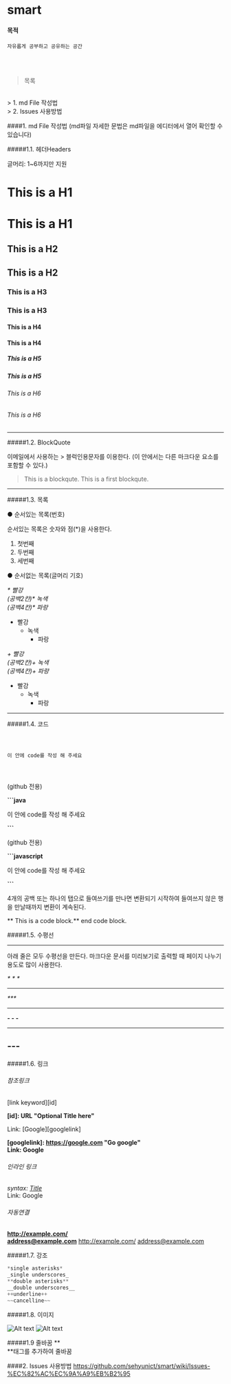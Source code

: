 # smart

#### 목적
```
자유롭게 공부하고 공유하는 공간
```
<br><br>

> 목록
<br/>
> 1. md File 작성법
<br/>
> 2. Issues 사용방법

####1. md File 작성법
(md파일 자세한 문법은 md파일을 에디터에서 열어 확인할 수 있습니다)

#####1.1. 헤더Headers

글머리: 1~6까지만 지원

 # This is a H1
# This is a H1
 ## This is a H2
## This is a H2
 ### This is a H3
### This is a H3
 #### This is a H4
#### This is a H4
 ##### This is a H5
##### This is a H5
 ###### This is a H6
###### This is a H6

---

#####1.2. BlockQuote

이메일에서 사용하는 > 블럭인용문자를 이용한다.
(이 안에서는 다른 마크다운 요소를 포함할 수 있다.)

 > This is a blockqute.
>This is a first blockqute.

---

#####1.3. 목록

 ● 순서있는 목록(번호)

순서있는 목록은 숫자와 점(*)을 사용한다.

1. 첫번째
2. 두번째
3. 세번째

● 순서없는 목록(글머리 기호)

_* 빨강_
<br/>
_(공백2칸)* 녹색_
<br/>
_(공백4칸)* 파랑_

* 빨강
  * 녹색
    * 파랑

_+ 빨강_
<br/>
_(공백2칸)+ 녹색_
<br/>
_(공백4칸)+ 파랑_
    
+ 빨강
  + 녹색
    + 파랑

---

#####1.4. 코드 

**<pre><code>**

이 안에 code를 작성 해 주세요

**</code></pre>**

(github 전용)

**```java**

이 안에 code를 작성 해 주세요

**```**

(github 전용)

**```javascript**

이 안에 code를 작성 해 주세요

**```**

4개의 공백 또는 하나의 탭으로 들여쓰기를 만나면 변환되기 시작하여 들여쓰지 않은 행을 만날때까지 변환이 계속된다.

**    This is a code block.**
end code block.


#####1.5. 수평선<hr/>

아래 줄은 모두 수평선을 만든다. 마크다운 문서를 미리보기로 출력할 때 페이지 나누기 용도로 많이 사용한다.

_* * *_
* * *

_***_
***
**- - -**
- - -

**---**
-----------------

#####1.6. 링크

###### 참조링크

[link keyword][id]

**[id]: URL "Optional Title here"**

Link: [Google][googlelink]

**[googlelink]: https://google.com "Go google"**
<br/>
**Link: Google**


###### 인라인 링크

*syntax: [Title](link)*
<br/>
Link: Google


###### 자동연결

**<http://example.com/>**
<br/>
**<address@example.com>**
http://example.com/ address@example.com


#####1.7. 강조

```javascript
*single asterisks*
_single underscores_
**double asterisks**
__double underscores__
++underline++
~~cancelline~~
```

#####1.8. 이미지

![Alt text](/path/to/img.jpg)
![Alt text](/path/to/img.jpg "Optional title")

#####1.9 줄바꿈
 **<br/>**태그를 추가하여 줄바꿈


####2. Issues 사용방법
https://github.com/sehyunict/smart/wiki/Issues-%EC%82%AC%EC%9A%A9%EB%B2%95